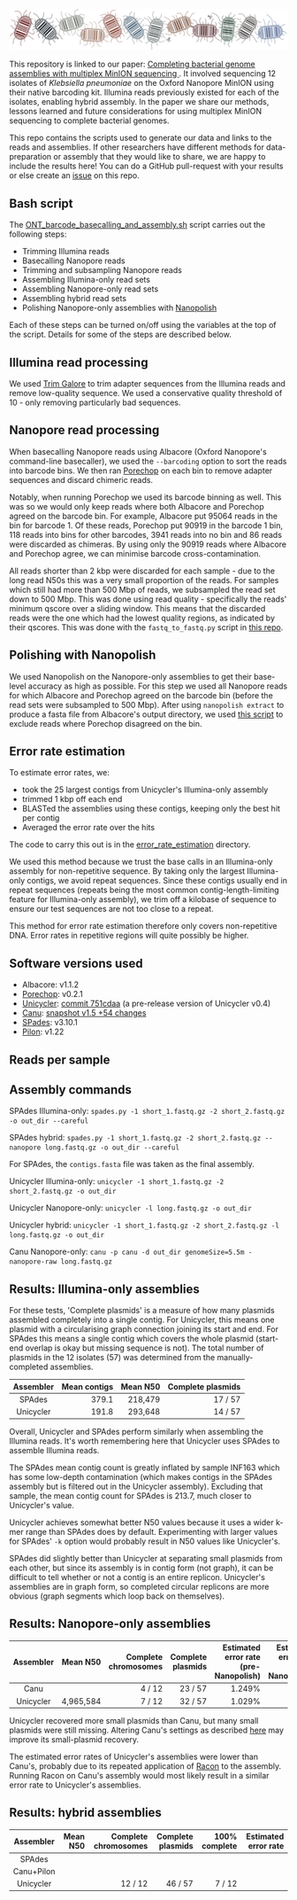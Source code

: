 <p align="center"><img src="logo.png" alt="Bacterial genome assemblies with multiplex-MinION sequencing"></p>

This repository is linked to our paper: [Completing bacterial genome assemblies with multiplex MinION sequencing
](https://sdfosidhfsidfjaosdjiodifjodifjsdof). It involved sequencing 12 isolates of _Klebsiella pneumoniae_ on the Oxford Nanopore MinION using their native barcoding kit. Illumina reads previously existed for each of the isolates, enabling hybrid assembly. In the paper we share our methods, lessons learned and future considerations for using multiplex MinION sequencing to complete bacterial genomes.

This repo contains the scripts used to generate our data and links to the reads and assemblies. If other researchers have different methods for data-preparation or assembly that they would like to share, we are happy to include the results here! You can do a GitHub pull-request with your results or else create an [issue](https://github.com/rrwick/Bacterial-genome-assemblies-with-multiplex-MinION-sequencing/issues) on this repo.


## Bash script

The [ONT_barcode_basecalling_and_assembly.sh](ONT_barcode_basecalling_and_assembly.sh) script carries out the following steps:
* Trimming Illumina reads
* Basecalling Nanopore reads
* Trimming and subsampling Nanopore reads
* Assembling Illumina-only read sets
* Assembling Nanopore-only read sets
* Assembling hybrid read sets
* Polishing Nanopore-only assemblies with [Nanopolish](https://github.com/jts/nanopolish)

Each of these steps can be turned on/off using the variables at the top of the script. Details for some of the steps are described below.


## Illumina read processing

We used [Trim Galore](https://www.bioinformatics.babraham.ac.uk/projects/trim_galore/) to trim adapter sequences from the Illumina reads and remove low-quality sequence. We used a conservative quality threshold of 10 - only removing particularly bad sequences.


## Nanopore read processing

When basecalling Nanopore reads using Albacore (Oxford Nanopore's command-line basecaller), we used the `--barcoding` option to sort the reads into barcode bins. We then ran [Porechop](https://github.com/rrwick/Porechop) on each bin to remove adapter sequences and discard chimeric reads.

Notably, when running Porechop we used its barcode binning as well. This was so we would only keep reads where both Albacore and Porechop agreed on the barcode bin. For example, Albacore put 95064 reads in the bin for barcode 1. Of these reads, Porechop put 90919 in the barcode 1 bin, 118 reads into bins for other barcodes, 3941 reads into no bin and 86 reads were discarded as chimeras. By using only the 90919 reads where Albacore and Porechop agree, we can minimise barcode cross-contamination.

All reads shorter than 2 kbp were discarded for each sample - due to the long read N50s this was a very small proportion of the reads. For samples which still had more than 500 Mbp of reads, we subsampled the read set down to 500 Mbp. This was done using read quality - specifically the reads' minimum qscore over a sliding window. This means that the discarded reads were the one which had the lowest quality regions, as indicated by their qscores. This was done with the `fastq_to_fastq.py` script in [this repo](https://github.com/rrwick/Fast5-to-Fastq).


## Polishing with Nanopolish

We used Nanopolish on the Nanopore-only assemblies to get their base-level accuracy as high as possible. For this step we used all Nanopore reads for which Albacore and Porechop agreed on the barcode bin (before the read sets were subsampled to 500 Mbp). After using `nanopolish extract` to produce a fasta file from Albacore's output directory, we used [this script](nanopolish_read_filter.py) to exclude reads where Porechop disagreed on the bin.


## Error rate estimation

To estimate error rates, we:
* took the 25 largest contigs from Unicycler's Illumina-only assembly
* trimmed 1 kbp off each end
* BLASTed the assemblies using these contigs, keeping only the best hit per contig
* Averaged the error rate over the hits

The code to carry this out is in the [error_rate_estimation](error_rate_estimation) directory.

We used this method because we trust the base calls in an Illumina-only assembly for non-repetitive sequence. By taking only the largest Illumina-only contigs, we avoid repeat sequences. Since these contigs usually end in repeat sequences (repeats being the most common contig-length-limiting feature for Illumina-only assembly), we trim off a kilobase of sequence to ensure our test sequences are not too close to a repeat.

This method for error rate estimation therefore only covers non-repetitive DNA. Error rates in repetitive regions will quite possibly be higher.


## Software versions used

* Albacore: v1.1.2
* [Porechop](https://github.com/rrwick/Porechop): v0.2.1
* [Unicycler](https://github.com/rrwick/Unicycler): [commit 751cdaa](https://github.com/rrwick/Unicycler/tree/751cdaa28c65ffd87ec331d3424a80bc338cfbfa) (a pre-release version of Unicycler v0.4)
* [Canu](http://canu.readthedocs.io/en/latest/): [snapshot v1.5 +54 changes](https://github.com/marbl/canu/tree/f356c2c3f2eb37b53c4e7bf11e927e3fdff4d747)
* [SPades](http://cab.spbu.ru/software/spades/): v3.10.1
* [Pilon](https://github.com/broadinstitute/pilon): v1.22


## Reads per sample


## Assembly commands

SPAdes Illumina-only: `spades.py -1 short_1.fastq.gz -2 short_2.fastq.gz -o out_dir --careful`

SPAdes hybrid: `spades.py -1 short_1.fastq.gz -2 short_2.fastq.gz --nanopore long.fastq.gz -o out_dir --careful`

For SPAdes, the `contigs.fasta` file was taken as the final assembly.

Unicycler Illumina-only: `unicycler -1 short_1.fastq.gz -2 short_2.fastq.gz -o out_dir`

Unicycler Nanopore-only: `unicycler -l long.fastq.gz -o out_dir`

Unicycler hybrid: `unicycler -1 short_1.fastq.gz -2 short_2.fastq.gz -l long.fastq.gz -o out_dir`

Canu Nanopore-only: `canu -p canu -d out_dir genomeSize=5.5m -nanopore-raw long.fastq.gz`


## Results: Illumina-only assemblies

For these tests, 'Complete plasmids' is a measure of how many plasmids assembled completely into a single contig. For Unicycler, this means one plasmid with a circularising graph connection joining its start and end. For SPAdes this means a single contig which covers the whole plasmid (start-end overlap is okay but missing sequence is not). The total number of plasmids in the 12 isolates (57) was determined from the manually-completed assemblies.

| Assembler | Mean contigs | Mean N50 | Complete plasmids |
| :-------: | -----------: | -------: | ----------------: |
| SPAdes    |        379.1 |  218,479 |           17 / 57 |
| Unicycler |        191.8 |  293,648 |           14 / 57 |

Overall, Unicycler and SPAdes perform similarly when assembling the Illumina reads. It's worth remembering here that Unicycler uses SPAdes to assemble Illumina reads.

The SPAdes mean contig count is greatly inflated by sample INF163 which has some low-depth contamination (which makes contigs in the SPAdes assembly but is filtered out in the Unicycler assembly). Excluding that sample, the mean contig count for SPAdes is 213.7, much closer to Unicycler's value.

Unicycler achieves somewhat better N50 values because it uses a wider k-mer range than SPAdes does by default. Experimenting with larger values for SPAdes' `-k` option would probably result in N50 values like Unicycler's.

SPAdes did slightly better than Unicycler at separating small plasmids from each other, but since its assembly is in contig form (not graph), it can be difficult to tell whether or not a contig is an entire replicon. Unicycler's assemblies are in graph form, so completed circular replicons are more obvious (graph segments which loop back on themselves).


## Results: Nanopore-only assemblies

| Assembler | Mean N50  | Complete chromosomes | Complete plasmids | Estimated error rate (pre-Nanopolish) | Estimated error rate (post-Nanopolish) |
| :-------: | --------: | -------------------: | ----------------: | ------------------------------------: | -------------------------------------: |
| Canu      |           |               4 / 12 |           23 / 57 |                                1.249% |                                        |
| Unicycler | 4,965,584 |               7 / 12 |           32 / 57 |                                1.029% |                                        |


Unicycler recovered more small plasmids than Canu, but many small plasmids were still missing. Altering Canu's settings as described [here](http://canu.readthedocs.io/en/latest/faq.html#why-is-my-assembly-is-missing-my-favorite-short-plasmid) may improve its small-plasmid recovery.

The estimated error rates of Unicycler's assemblies were lower than Canu's, probably due to its repeated application of [Racon](https://github.com/isovic/racon) to the assembly. Running Racon on Canu's assembly would most likely result in a similar error rate to Unicycler's assemblies.


## Results: hybrid assemblies

| Assembler  | Mean N50 | Complete chromosomes | Complete plasmids | 100% complete | Estimated error rate |
| :--------: | -------: | -------------------: | ----------------: | ------------: | -------------------: |
| SPAdes     |          |                      |                   |               |                      |
| Canu+Pilon |          |                      |                   |               |                      |
| Unicycler  |          |              12 / 12 |           46 / 57 |        7 / 12 |                      |

